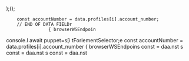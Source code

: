 );();
                        
        const accountNumber = data.profiles[i].account_number;
        // END OF DATA FIELDr
                    { browserWSEndpoin
console.l await puppet=s[i tForlementSelector;e
        const accountNumber = data.profiles[i].account_number
                    { browserWSEndpoins const 
= daa.nst 
s const 
= daa.nst 
s const 
= daa.nst 


